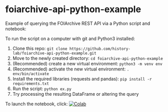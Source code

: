 # foiarchive-api-python-example
Example of querying the FOIArchive REST API via a Python script and notebook:

To run the script on a computer with git and Python3 installed:
1. Clone this repo: ```git clone https://github.com/history-lab/foiarchive-api-python-example.git```
1. Move to the newly created directory: ```cd foiarchive-api-python-example```
1. (Recommended) create a new virtual environment: ```python3 -m venv env```
1. (Recommended) activate the new virtual environment: ```. env/bin/activate```
1. Install the required libraries (requests and pandas): ```pip install -r requirements.txt```
1. Run the script: ```python ex.py```
1. Try processing the resulting DataFrame or altering the query

To launch the notebook, click:
[![Colab](https://colab.research.google.com/assets/colab-badge.svg)](https://colab.research.google.com/github/history-lab/foiarchive-api-python-example/blob/main/ex.ipynb)
